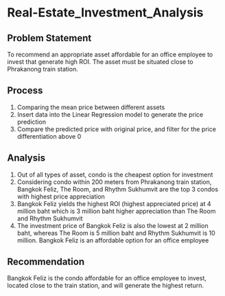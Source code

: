# Real-Estate_Investment_Analysis

## Problem Statement

To recommend an appropriate asset affordable for an office employee to invest that generate high ROI. The asset must be situated close to Phrakanong train station.

## Process
1. Comparing the mean price between different assets
2. Insert data into the Linear Regression model to generate the price prediction
3. Compare the predicted price with original price, and filter for the price differentiation above 0

## Analysis

1. Out of all types of asset, condo is the cheapest option for investment
2. Considering condo within 200 meters from Phrakanong train station, Bangkok Feliz, The Room, and Rhythm Sukhumvit are the top 3 condos with highest price appreciation
3. Bangkok Feliz yields the highest ROI (highest appreciated price) at 4 million baht which is 3 million baht higher appreciation than The Room and Rhythm Sukhumvit
4. The investment price of Bangkok Feliz is also the lowest at 2 million baht, whereas The Room is 5 million baht and Rhythm Sukhumvit is 10 million. Bangkok Feliz is an affordable option for an office employee

## Recommendation

Bangkok Feliz is the condo affordable for an office employee to invest, located close to the train station, and will generate the highest return. 
